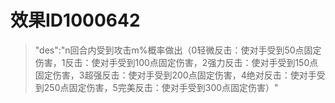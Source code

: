 # 效果ID1000642
> "des":"n回合内受到攻击m%概率做出（0轻微反击：使对手受到50点固定伤害，1反击：使对手受到100点固定伤害，2强力反击：使对手受到150点固定伤害，3超强反击：使对手受到200点固定伤害，4绝对反击：使对手受到250点固定伤害，5完美反击：使对手受到300点固定伤害）"
